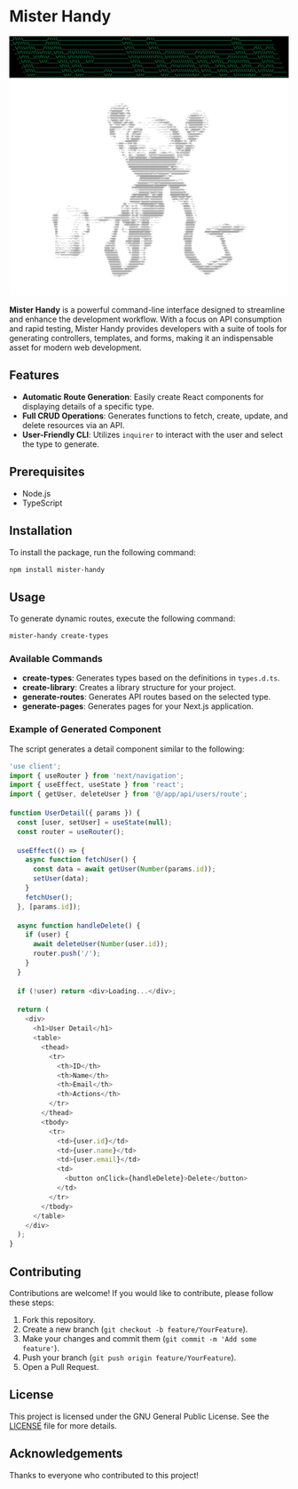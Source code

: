 # Mister Handy

![Mr. Handy Logo application](logoMrHandy.png)
![Mr. Handy Logo from the game](cookhandy.png)

**Mister Handy** is a powerful command-line interface designed to streamline and enhance the development workflow. With a focus on API consumption and rapid testing, Mister Handy provides developers with a suite of tools for generating controllers, templates, and forms, making it an indispensable asset for modern web development.

## Features

- **Automatic Route Generation**: Easily create React components for displaying details of a specific type.
- **Full CRUD Operations**: Generates functions to fetch, create, update, and delete resources via an API.
- **User-Friendly CLI**: Utilizes `inquirer` to interact with the user and select the type to generate.

## Prerequisites

- Node.js
- TypeScript

## Installation

To install the package, run the following command:

```bash
npm install mister-handy
```

## Usage

To generate dynamic routes, execute the following command:

```bash
mister-handy create-types
```

### Available Commands

- **create-types**: Generates types based on the definitions in `types.d.ts`.
- **create-library**: Creates a library structure for your project.
- **generate-routes**: Generates API routes based on the selected type.
- **generate-pages**: Generates pages for your Next.js application.

### Example of Generated Component

The script generates a detail component similar to the following:

```javascript
'use client';
import { useRouter } from 'next/navigation';
import { useEffect, useState } from 'react';
import { getUser, deleteUser } from '@/app/api/users/route';

function UserDetail({ params }) {
  const [user, setUser] = useState(null);
  const router = useRouter();

  useEffect(() => {
    async function fetchUser() {
      const data = await getUser(Number(params.id));
      setUser(data);
    }
    fetchUser();
  }, [params.id]);

  async function handleDelete() {
    if (user) {
      await deleteUser(Number(user.id));
      router.push('/');
    }
  }

  if (!user) return <div>Loading...</div>;

  return (
    <div>
      <h1>User Detail</h1>
      <table>
        <thead>
          <tr>
            <th>ID</th>
            <th>Name</th>
            <th>Email</th>
            <th>Actions</th>
          </tr>
        </thead>
        <tbody>
          <tr>
            <td>{user.id}</td>
            <td>{user.name}</td>
            <td>{user.email}</td>
            <td>
              <button onClick={handleDelete}>Delete</button>
            </td>
          </tr>
        </tbody>
      </table>
    </div>
  );
}
```

## Contributing

Contributions are welcome! If you would like to contribute, please follow these steps:

1. Fork this repository.
2. Create a new branch (`git checkout -b feature/YourFeature`).
3. Make your changes and commit them (`git commit -m 'Add some feature'`).
4. Push your branch (`git push origin feature/YourFeature`).
5. Open a Pull Request.

## License

This project is licensed under the GNU General Public License. See the [LICENSE](LICENSE) file for more details.

## Acknowledgements

Thanks to everyone who contributed to this project!
